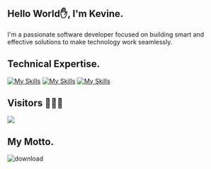            
 ## Hello World✋, I'm Kevine.
 I'm a passionate software developer focused on building smart and effective solutions to make technology work seamlessly.
 
<!---
Kevinemug/Kevinemug is a ✨ special ✨ repository because its `README.md` (this file) appears on your GitHub profile.  
You can click the Preview link to take a look at your changes. 
--->  


## Technical Expertise.
[![My Skills](https://skillicons.dev/icons?i=js,html,css,php,react,nodejs,laravel)](https://skillicons.dev) 
[![My Skills](https://skillicons.dev/icons?i=java,figma&theme=light)](https://skillicons.dev)
[![My Skills](https://skillicons.dev/icons?i=tailwind,c,typescript,angular,nestjs,jest,docker,postgresql,mongodb,aws)](https://skillicons.dev)


## Visitors 🧑‍🤝‍🧑

[![](https://visitcount.itsvg.in/api?id=Kevinemug&label=Profile%20Views&color=11&icon=7&pretty=true)](https://visitcount.itsvg.in)




## My Motto.

![download](https://user-images.githubusercontent.com/98740834/227730275-000d0dd8-2329-4c23-a483-1470c7489cff.png)
